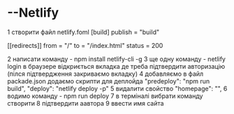 # --Netlify

1 створити файл netlify.foml
[build]
   publish = "build"

   [[redirects]]
   from = "/"
   to = "/index.html"
   status = 200

2 написати команду - npm install netlify-cli -g
3 ще одну команду - netlify login 
в браузере відкриється вкладка де треба підтвердити авторизацію
(пілся підтвердження закриваємо вкладку)
4 добавляємо в файл packade.json додаємо скрипти для деплойда
"predeploy": "npm run build",
    "deploy": "netlify deploy -p"
    5 видалити свойство  "homepage": "",
    6 водимо команду -  npm run deploy
    7 в терміналі вибрати команду створити
    8 підтвердити аавтора
    9 ввести имя сайта
